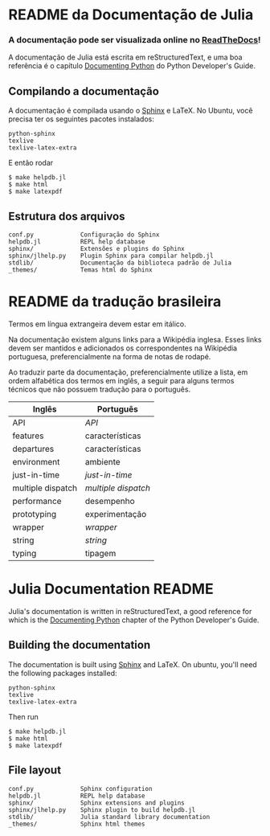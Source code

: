 README da Documentação de Julia
===============================

### A documentação pode ser visualizada online no [ReadTheDocs](https://julia_pt-br.readthedocs.org/en/latest/)!

A documentação de Julia está escrita em reStructuredText, e uma boa referência 
é o capítulo [Documenting Python](http://docs.python.org/devguide/documenting.html)
do Python Developer's Guide.

Compilando a documentação
-------------------------

A documentação é compilada usando o [Sphinx](http://sphinx.pocoo.org/) e LaTeX.
No Ubuntu, você precisa ter os seguintes pacotes instalados:

    python-sphinx
    texlive
    texlive-latex-extra

E então rodar

    $ make helpdb.jl
    $ make html
    $ make latexpdf

Estrutura dos arquivos
----------------------

    conf.py             Configuração do Sphinx
    helpdb.jl           REPL help database
    sphinx/             Extensões e plugins do Sphinx
    sphinx/jlhelp.py    Plugin Sphinx para compilar helpdb.jl
    stdlib/             Documentação da biblioteca padrão de Julia
    _themes/            Temas html do Sphinx

README da tradução brasileira
=============================

Termos em língua extrangeira devem estar em itálico.

Na documentação existem alguns links para a Wikipédia inglesa. Esses links
devem ser mantidos e adicionados os correspondentes na Wikipédia portuguesa,
preferencialmente na forma de notas de rodapé.

Ao traduzir parte da documentação, preferencialmente utilize a lista, em ordem
alfabética dos termos em inglês, a seguir para alguns termos técnicos que não
possuem tradução para o português.

| Inglês                               | Português                            |
|--------------------------------------|--------------------------------------|
| API                                  | *API*                                |
| features                             | características                      |
| departures                           | características                      |
| environment                          | ambiente                             |
| just-in-time                         | *just-in-time*                       |
| multiple dispatch                    | *multiple dispatch*                  |
| performance                          | desempenho                           |
| prototyping                          | experimentação                       |
| wrapper                              | *wrapper*                            |
| string                               | *string*                             |
| typing                               | tipagem                              |

Julia Documentation README
==========================

Julia's documentation is written in reStructuredText, a good reference for which
is the [Documenting Python](http://docs.python.org/devguide/documenting.html)
chapter of the Python Developer's Guide.


Building the documentation
--------------------------

The documentation is built using [Sphinx](http://sphinx.pocoo.org/) and LaTeX.
On ubuntu, you'll need the following packages installed:

    python-sphinx
    texlive
    texlive-latex-extra

Then run

    $ make helpdb.jl
    $ make html
    $ make latexpdf


File layout
-----------

    conf.py             Sphinx configuration
    helpdb.jl           REPL help database
    sphinx/             Sphinx extensions and plugins
    sphinx/jlhelp.py    Sphinx plugin to build helpdb.jl
    stdlib/             Julia standard library documentation
    _themes/            Sphinx html themes

